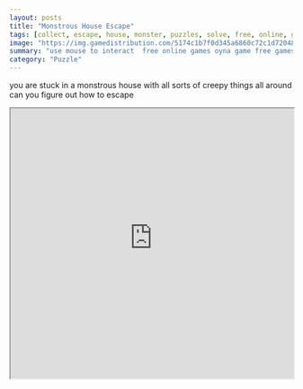 ```yaml
---
layout: posts
title: "Monstrous House Escape"
tags: [collect, escape, house, monster, puzzles, solve, free, online, games, oyna, game, free, games, play, play, games]
image: "https://img.gamedistribution.com/5174c1b7f0d345a6860c72c1d7204898.jpg"
summary: "use mouse to interact  free online games oyna game free games play play games"
category: "Puzzle"
---
```


you are stuck in a monstrous house with all sorts of creepy things all around can you figure out how to escape

<iframe width="100%" height="480px;" src="https://flash.gamedistribution.com?game=5174c1b7f0d345a6860c72c1d7204898"></iframe>